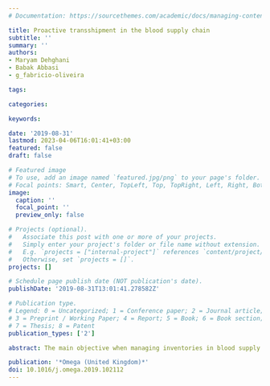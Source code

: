 ```yaml
---
# Documentation: https://sourcethemes.com/academic/docs/managing-content/

title: Proactive transshipment in the blood supply chain
subtitle: ''
summary: ''
authors:
- Maryam Dehghani
- Babak Abbasi
- g_fabricio-oliveira

tags: 

categories: 

keywords: 

date: '2019-08-31'
lastmod: 2023-04-06T16:01:41+03:00
featured: false
draft: false

# Featured image
# To use, add an image named `featured.jpg/png` to your page's folder.
# Focal points: Smart, Center, TopLeft, Top, TopRight, Left, Right, BottomLeft, Bottom, BottomRight.
image:
  caption: ''
  focal_point: ''
  preview_only: false

# Projects (optional).
#   Associate this post with one or more of your projects.
#   Simply enter your project's folder or file name without extension.
#   E.g. `projects = ["internal-project"]` references `content/project/deep-learning/index.md`.
#   Otherwise, set `projects = []`.
projects: []

# Schedule page publish date (NOT publication's date).
publishDate: '2019-08-31T13:01:41.278582Z'

# Publication type.
# Legend: 0 = Uncategorized; 1 = Conference paper; 2 = Journal article;
# 3 = Preprint / Working Paper; 4 = Report; 5 = Book; 6 = Book section;
# 7 = Thesis; 8 = Patent
publication_types: ['2']

abstract: The main objective when managing inventories in blood supply chains is to establish an efficient balance between the wastage and shortage of blood units. The uncertain demand and the perishable nature of blood units can result in over- or under-stocking and increase wastage and shortage costs. In this study, we analyze how a proactive transshipment policy can avoid future shortages in addition to mitigate wastage. We consider a network of hospitals with uncertain demand in which each hospital makes decisions on the quantity to order from a central blood bank and to transship to other hospitals in each review period. We formulate the problem as a two-stage stochastic programming model. To generate scenarios, the Quasi-Monte Carlo sampling approach is employed and the optimal number of scenarios is determined by conducting stability tests. We performed numerical experiments to evaluate the performance of the proposed model and investigate the potential benefits of the outlined proactive transshipment. The developed model is used to compare the optimized policy with the current practice in some hospitals in Australia and with a no-transshipment policy. The numerical results indicate significant potential cost savings in comparison with the current policy in use and the no-transshipment policy.

publication: '*Omega (United Kingdom)*'
doi: 10.1016/j.omega.2019.102112
---
```

